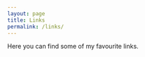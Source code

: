 ```yaml
---
layout: page
title: Links
permalink: /links/
---
```


Here you can find some of my favourite links.
